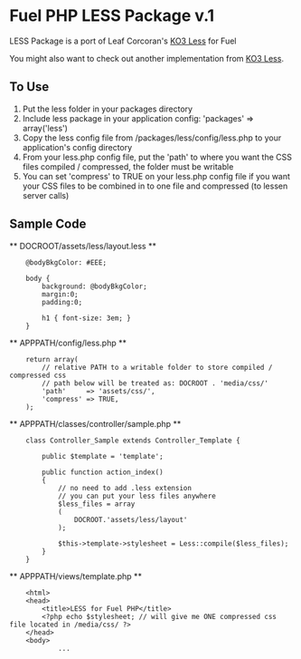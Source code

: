 Fuel PHP LESS Package v.1
=====================

LESS Package is a port of Leaf Corcoran's [KO3 Less](https://github.com/mongeslani/kohana-less) for Fuel

You might also want to check out another implementation from [KO3 Less](https://github.com/mongeslani/kohana-less).

To Use
-------
1. Put the less folder in your packages directory
2. Include less package in your application config: 'packages' => array('less')
3. Copy the less config file from /packages/less/config/less.php to your application's config directory
4. From your less.php config file, put the 'path' to where you want the CSS files compiled / compressed, the folder must be writable
5. You can set 'compress' to TRUE on your less.php config file if you want your CSS files to be combined in to one file and compressed (to lessen server calls)



Sample Code
------------




** DOCROOT/assets/less/layout.less **

		@bodyBkgColor: #EEE;

		body {
			background: @bodyBkgColor;
			margin:0;
			padding:0;

			h1 { font-size: 3em; }
		}

** APPPATH/config/less.php **

		return array(
			// relative PATH to a writable folder to store compiled / compressed css
			// path below will be treated as: DOCROOT . 'media/css/'
			'path'     => 'assets/css/',
			'compress' => TRUE,
		);

** APPPATH/classes/controller/sample.php **

		class Controller_Sample extends Controller_Template {

			public $template = 'template';

			public function action_index()
			{
				// no need to add .less extension
				// you can put your less files anywhere
				$less_files = array
				(
					DOCROOT.'assets/less/layout'
				);

				$this->template->stylesheet = Less::compile($less_files);
			}
		}

** APPPATH/views/template.php **

		<html>
		<head>
			<title>LESS for Fuel PHP</title>
			<?php echo $stylesheet; // will give me ONE compressed css file located in /media/css/ ?>
		</head>
		<body>
                ...

